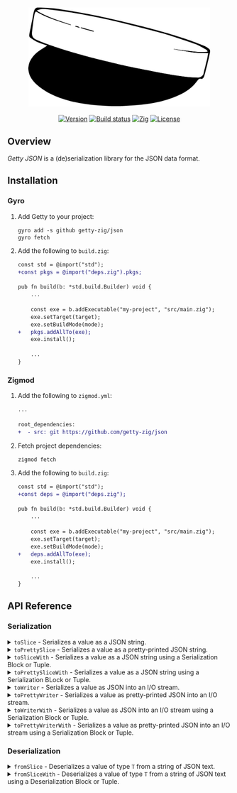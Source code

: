 <br/>

<p align="center">
  <img alt="Getty" src="https://github.com/getty-zig/logo/blob/main/getty-solid.svg" width="410px">
  <br/>
  <br/>
  <a href="https://github.com/getty-zig/json/releases/latest"><img alt="Version" src="https://img.shields.io/github/v/release/getty-zig/json?include_prereleases&label=version&style=flat-square"></a>
  <a href="https://github.com/getty-zig/json/actions/workflows/ci.yml"><img alt="Build status" src="https://img.shields.io/github/workflow/status/getty-zig/json/ci?style=flat-square" /></a>
  <a href="https://ziglang.org/download"><img alt="Zig" src="https://img.shields.io/badge/zig-master-fd9930.svg?style=flat-square"></a>
  <a href="https://github.com/getty-zig/json/blob/main/LICENSE"><img alt="License" src="https://img.shields.io/badge/license-MIT-blue?style=flat-square"></a>
</p>

## Overview

_Getty JSON_ is a (de)serialization library for the JSON data format.

## Installation

### Gyro

1. Add Getty to your project:

    ```
    gyro add -s github getty-zig/json
    gyro fetch
    ```

2. Add the following to `build.zig`:

    ```diff
    const std = @import("std");
    +const pkgs = @import("deps.zig").pkgs;

    pub fn build(b: *std.build.Builder) void {
        ...

        const exe = b.addExecutable("my-project", "src/main.zig");
        exe.setTarget(target);
        exe.setBuildMode(mode);
    +   pkgs.addAllTo(exe);
        exe.install();

        ...
    }
    ```

### Zigmod

1. Add the following to `zigmod.yml`:

    ```diff
    ...

    root_dependencies:
    +  - src: git https://github.com/getty-zig/json
    ```

2. Fetch project dependencies:

    ```
    zigmod fetch
    ```

3. Add the following to `build.zig`:

    ```diff
    const std = @import("std");
    +const deps = @import("deps.zig");

    pub fn build(b: *std.build.Builder) void {
        ...

        const exe = b.addExecutable("my-project", "src/main.zig");
        exe.setTarget(target);
        exe.setBuildMode(mode);
    +   deps.addAllTo(exe);
        exe.install();

        ...
    }
    ```

## API Reference

### Serialization

<details>
<summary><code>toSlice</code> - Serializes a value as a JSON string.</summary>

- **Synopsis**

    ```zig
    fn toSlice(allocator: std.mem.Allocator, value: anytype) ![]const u8
    ```

- **Example**

    ```zig
    const std = @import("std");
    const json = @import("json");

    const allocator = std.heap.page_allocator;

    const Point = struct { x: i32, y: i32 };

    pub fn main() anyerror!void {
        const point = Point{ .x = 1, .y = 2 };

        const string = try json.toSlice(allocator, point);
        defer allocator.free(string);

        // {"x":1,"y":2}
        std.debug.print("{s}\n", .{string});
    }
    ```
</details>

<details>
<summary><code>toPrettySlice</code> - Serializes a value as a pretty-printed JSON string.</summary>

- **Synopsis**

    ```zig
    fn toPrettySlice(allocator: std.mem.Allocator, value: anytype) ![]const u8
    ```

- **Example**

    ```zig
    const std = @import("std");
    const json = @import("json");

    const allocator = std.heap.page_allocator;

    const Point = struct { x: i32, y: i32 };

    pub fn main() anyerror!void {
        const point = Point{ .x = 1, .y = 2 };

        const string = try json.toPrettySlice(allocator, point);
        defer allocator.free(string);

        // {
        //   "x": 1,
        //   "y": 2
        // }
        std.debug.print("{s}\n", .{string});
    }
    ```
</details>

<details>
<summary><code>toSliceWith</code> - Serializes a value as a JSON string using a Serialization Block or Tuple.</summary>

- **Synopsis**

    ```zig
    fn toSliceWith(allocator: std.mem.Allocator, value: anytype, ser: anytype) ![]const u8
    ```

- **Example**

    ```zig
    const std = @import("std");
    const json = @import("json");

    const allocator = std.heap.page_allocator;

    const Point = struct { x: i32, y: i32 };

    const block = struct {
        pub fn is(comptime T: type) bool {
            return T == Point;
        }

        pub fn serialize(value: anytype, serializer: anytype) !@TypeOf(serializer).Ok {
            var s = try serializer.serializeSeq(2);
            const seq = s.seq();

            inline for (std.meta.fields(Point)) |field| {
                try seq.serializeElement(@field(value, field.name));
            }

            return try seq.end();
        }
    };

    pub fn main() anyerror!void {
        const point = Point{ .x = 1, .y = 2 };

        const string = try json.toSliceWith(allocator, point, block);
        defer allocator.free(string);

        // [1,2]
        std.debug.print("{s}\n", .{string});
    }
    ```
</details>

<details>
<summary><code>toPrettySliceWith</code> - Serializes a value as a JSON string using a Serialization BLock or Tuple.</summary>

- **Synopsis**

    ```zig
    fn toPrettySliceWith(allocator: std.mem.Allocator, value: anytype, ser: anytype) ![]const u8
    ```

- **Example**

    ```zig
    const std = @import("std");
    const json = @import("json");

    const allocator = std.heap.page_allocator;

    const Point = struct { x: i32, y: i32 };

    const block = struct {
        pub fn is(comptime T: type) bool {
            return T == Point;
        }

        pub fn serialize(value: anytype, serializer: anytype) !@TypeOf(serializer).Ok {
            var s = try serializer.serializeSeq(2);
            const seq = s.seq();

            inline for (std.meta.fields(Point)) |field| {
                try seq.serializeElement(@field(value, field.name));
            }

            return try seq.end();
        }
    };

    pub fn main() anyerror!void {
        const point = Point{ .x = 1, .y = 2 };

        const string = try json.toPrettySliceWith(allocator, point, block);
        defer allocator.free(string);

        // [
        //   1,
        //   2
        // ]
        std.debug.print("{s}\n", .{string});
    }
    ```
</details>

<details>
<summary><code>toWriter</code> - Serializes a value as JSON into an I/O stream.</summary>

- **Synopsis**

    ```zig
    fn toWriter(value: anytype, writer: anytype) !void
    ```

- **Example**

    ```zig
    const std = @import("std");
    const json = @import("json");

    const Point = struct { x: i32, y: i32 };

    pub fn main() anyerror!void {
        const point = Point{ .x = 1, .y = 2 };

        const stdout = std.io.getStdOut().writer();

        // {"x":1,"y":2}
        try json.toWriter(point, stdout);
    }
    ```
</details>

<details>
<summary><code>toPrettyWriter</code> - Serializes a value as pretty-printed JSON into an I/O stream.</summary>

- **Synopsis**

    ```zig
    fn toPrettyWriter(value: anytype, writer: anytype) !void
    ```

- **Example**

    ```zig
    const std = @import("std");
    const json = @import("json");

    const Point = struct { x: i32, y: i32 };

    pub fn main() anyerror!void {
        const point = Point{ .x = 1, .y = 2 };

        const stdout = std.io.getStdOut().writer();

        // {
        //   "x": 1,
        //   "y": 2
        // }
        try json.toPrettyWriter(point, stdout);
    }
    ```
</details>

<details>
<summary><code>toWriterWith</code> - Serializes a value as JSON into an I/O stream using a Serialization Block or Tuple.</summary>

- **Synopsis**

    ```zig
    fn toWriterWith(value: anytype, writer: anytype, ser: anytype) !void
    ```

- **Example**

    ```zig
    const std = @import("std");
    const json = @import("json");

    const Point = struct { x: i32, y: i32 };

    const block = struct {
        pub fn is(comptime T: type) bool {
            return T == Point;
        }

        pub fn serialize(value: anytype, serializer: anytype) !@TypeOf(serializer).Ok {
            var s = try serializer.serializeSeq(2);
            const seq = s.seq();

            try seq.serializeElement(value.x);
            try seq.serializeElement(value.y);

            return try seq.end();
        }
    };

    pub fn main() anyerror!void {
        const point = Point{ .x = 1, .y = 2 };

        const stdout = std.io.getStdOut().writer();

        // [1,2]
        try json.toWriterWith(point, stdout, block);
    }
    ```
</details>

<details>
<summary><code>toPrettyWriterWith</code> - Serializes a value as pretty-printed JSON into an I/O stream using a Serialization Block or Tuple.</summary>

- **Synopsis**

    ```zig
    fn toPrettyWriterWith(value: anytype, writer: anytype, ser: anytype) !void
    ```

- **Example**

    ```zig
    const std = @import("std");
    const json = @import("json");

    const Point = struct { x: i32, y: i32 };

    const block = struct {
        pub fn is(comptime T: type) bool {
            return T == Point;
        }

        pub fn serialize(value: anytype, serializer: anytype) !@TypeOf(serializer).Ok {
            var s = try serializer.serializeSeq(2);
            const seq = s.seq();

            try seq.serializeElement(value.x);
            try seq.serializeElement(value.y);

            return try seq.end();
        }
    };

    pub fn main() anyerror!void {
        const point = Point{ .x = 1, .y = 2 };

        const stdout = std.io.getStdOut().writer();

        // [
        //   1,
        //   2
        // ]
        try json.toPrettyWriterWith(point, stdout, block);
    }
    ```
</details>

### Deserialization

<details>
<summary><code>fromSlice</code> - Deserializes a value of type <code>T</code> from a string of JSON text.</summary>

- **Synopsis**

    ```zig
    fn fromSlice(allocator: ?std.mem.Allocator, comptime T: type, slice: []const u8) !T
    ```

- **Example**

    ```zig
    const std = @import("std");
    const json = @import("json");

    const Point = struct { x: i32, y: i32 };
    const string =
        \\{
        \\  "x": 1,
        \\  "y": 2
        \\}
    ;

    pub fn main() anyerror!void {
        const point = try json.fromSlice(null, Point, string);

        // Point{ .x = 1, .y = 2 }
        std.debug.print("{any}\n", .{point});
    }
    ```
</details>

<details>
<summary><code>fromSliceWith</code> - Deserializes a value of type <code>T</code> from a string of JSON text using a Deserialization Block or Tuple.</summary>

- **Synopsis**

    ```zig
    fn fromSliceWith(
        allocator: ?std.mem.Allocator,
        comptime T: type,
        slice: []const u8,
        de: anytype,
    ) !T
    ```

- **Example**

    ```zig
    const std = @import("std");
    const getty = @import("getty");
    const json = @import("json");

    const Point = struct { x: i32, y: i32 };

    const block = struct {
        pub fn is(comptime T: type) bool {
            return T == Point;
        }

        pub fn deserialize(allocator: ?std.mem.Allocator, comptime _: type, deserializer: anytype, visitor: anytype) !Point {
            return try deserializer.deserializeSeq(allocator, visitor);
        }

        pub fn Visitor(comptime _: type) type {
            return struct {
                pub usingnamespace getty.de.Visitor(
                    @This(),
                    Point,
                    .{ .visitSeq = visitSeq },
                );

                pub fn visitSeq(_: @This(), allocator: ?std.mem.Allocator, comptime _: type, seq: anytype) !Point {
                    var point: Point = undefined;

                    inline for (std.meta.fields(Point)) |field| {
                        if (try seq.nextElement(allocator, i32)) |elem| {
                            @field(point, field.name) = elem;
                        }
                    }

                    if ((try seq.nextElement(allocator, i32)) != null) {
                        return error.InvalidLength;
                    }

                    return point;
                }
            };
        }
    };

    pub fn main() anyerror!void {
        const point = try json.fromSliceWith(null, Point, "[1,2]", block);

        // Point{ .x = 1, .y = 2 }
        std.debug.print("{any}\n", .{point});
    }
    ```
</details>
